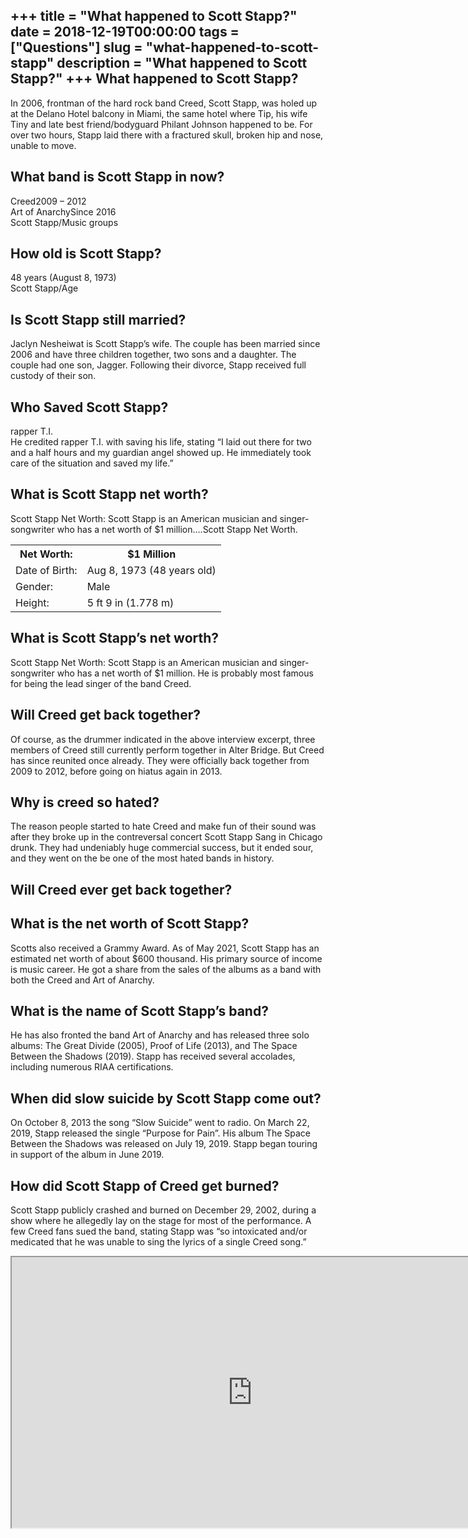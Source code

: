 +++
title = "What happened to Scott Stapp?"
date = 2018-12-19T00:00:00
tags = ["Questions"]
slug = "what-happened-to-scott-stapp"
description = "What happened to Scott Stapp?"
+++
What happened to Scott Stapp?
-----------------------------

In 2006, frontman of the hard rock band Creed, Scott Stapp, was holed up at the Delano Hotel balcony in Miami, the same hotel where Tip, his wife Tiny and late best friend/bodyguard Philant Johnson happened to be. For over two hours, Stapp laid there with a fractured skull, broken hip and nose, unable to move.

What band is Scott Stapp in now?
--------------------------------

 Creed2009 – 2012  
Art of AnarchySince 2016  
Scott Stapp/Music groups

How old is Scott Stapp?
-----------------------

48 years (August 8, 1973)  
Scott Stapp/Age

Is Scott Stapp still married?
-----------------------------

Jaclyn Nesheiwat is Scott Stapp’s wife. The couple has been married since 2006 and have three children together, two sons and a daughter. The couple had one son, Jagger. Following their divorce, Stapp received full custody of their son.

Who Saved Scott Stapp?
----------------------

rapper T.I.  
He credited rapper T.I. with saving his life, stating “I laid out there for two and a half hours and my guardian angel showed up. He immediately took care of the situation and saved my life.”

What is Scott Stapp net worth?
------------------------------

Scott Stapp Net Worth: Scott Stapp is an American musician and singer-songwriter who has a net worth of $1 million….Scott Stapp Net Worth.

<table><tr><th>Net Worth:</th><th>$1 Million</th></tr><tr><td>Date of Birth:</td><td>Aug 8, 1973 (48 years old)</td></tr><tr><td>Gender:</td><td>Male</td></tr><tr><td>Height:</td><td>5 ft 9 in (1.778 m)</td></tr></table>

What is Scott Stapp’s net worth?
--------------------------------

Scott Stapp Net Worth: Scott Stapp is an American musician and singer-songwriter who has a net worth of $1 million. He is probably most famous for being the lead singer of the band Creed.

Will Creed get back together?
-----------------------------

Of course, as the drummer indicated in the above interview excerpt, three members of Creed still currently perform together in Alter Bridge. But Creed has since reunited once already. They were officially back together from 2009 to 2012, before going on hiatus again in 2013.

Why is creed so hated?
----------------------

The reason people started to hate Creed and make fun of their sound was after they broke up in the contreversal concert Scott Stapp Sang in Chicago drunk. They had undeniably huge commercial success, but it ended sour, and they went on the be one of the most hated bands in history.

Will Creed ever get back together?
----------------------------------

What is the net worth of Scott Stapp?
-------------------------------------

Scotts also received a Grammy Award. As of May 2021, Scott Stapp has an estimated net worth of about $600 thousand. His primary source of income is music career. He got a share from the sales of the albums as a band with both the Creed and Art of Anarchy.

What is the name of Scott Stapp’s band?
---------------------------------------

He has also fronted the band Art of Anarchy and has released three solo albums: The Great Divide (2005), Proof of Life (2013), and The Space Between the Shadows (2019). Stapp has received several accolades, including numerous RIAA certifications.

When did slow suicide by Scott Stapp come out?
----------------------------------------------

On October 8, 2013 the song “Slow Suicide” went to radio. On March 22, 2019, Stapp released the single “Purpose for Pain”. His album The Space Between the Shadows was released on July 19, 2019. Stapp began touring in support of the album in June 2019.

How did Scott Stapp of Creed get burned?
----------------------------------------

Scott Stapp publicly crashed and burned on December 29, 2002, during a show where he allegedly lay on the stage for most of the performance. A few Creed fans sued the band, stating Stapp was “so intoxicated and/or medicated that he was unable to sing the lyrics of a single Creed song.”

<iframe allow="accelerometer; autoplay; clipboard-write; encrypted-media; gyroscope; picture-in-picture" allowfullscreen="" class="__youtube_prefs__  epyt-is-override  no-lazyload" data-no-lazy="1" data-origheight="433" data-origwidth="770" data-skipgform_ajax_framebjll="" height="433" id="_ytid_80690" loading="lazy" src="https://www.youtube.com/embed/AU02O31s_a0?enablejsapi=1&autoplay=0&cc_load_policy=0&cc_lang_pref=&iv_load_policy=1&loop=0&modestbranding=0&rel=1&fs=1&playsinline=0&autohide=2&theme=dark&color=red&controls=1&" title="YouTube player" width="770"></iframe>
